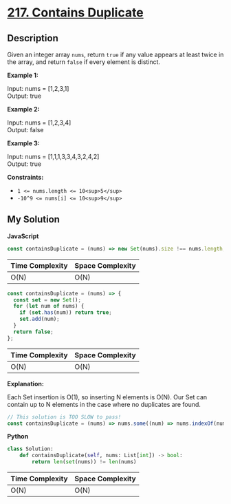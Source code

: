 # [217. Contains Duplicate](https://leetcode.com/problems/contains-duplicate)

## Description

Given an integer array `nums`, return `true` if any value appears at least twice in the array, and return `false` if every element is distinct.

**Example 1:**

Input: nums = [1,2,3,1]  
Output: true

**Example 2:**

Input: nums = [1,2,3,4]  
Output: false

**Example 3:**

Input: nums = [1,1,1,3,3,4,3,2,4,2]  
Output: true

**Constraints:**

- `1 <= nums.length <= 10<sup>5</sup>`
- `-10^9 <= nums[i] <= 10<sup>9</sup>`

## My Solution

**JavaScript**

```js
const containsDuplicate = (nums) => new Set(nums).size !== nums.length;
```

| Time Complexity | Space Complexity |
| --------------- | ---------------- |
| O(N)            | O(N)             |

```js
const containsDuplicate = (nums) => {
  const set = new Set();
  for (let num of nums) {
    if (set.has(num)) return true;
    set.add(num);
  }
  return false;
};
```

| Time Complexity | Space Complexity |
| --------------- | ---------------- |
| O(N)            | O(N)             |

**Explanation:**

Each Set insertion is O(1), so inserting N elements is O(N).
Our Set can contain up to N elements in the case where no duplicates are found.

```js
// This solution is TOO SLOW to pass!
const containsDuplicate = (nums) => nums.some((num) => nums.indexOf(num) !== nums.lastIndexOf(num));
```

**Python**

```python
class Solution:
    def containsDuplicate(self, nums: List[int]) -> bool:
        return len(set(nums)) != len(nums)
```

| Time Complexity | Space Complexity |
| --------------- | ---------------- |
| O(N)            | O(N)             |
